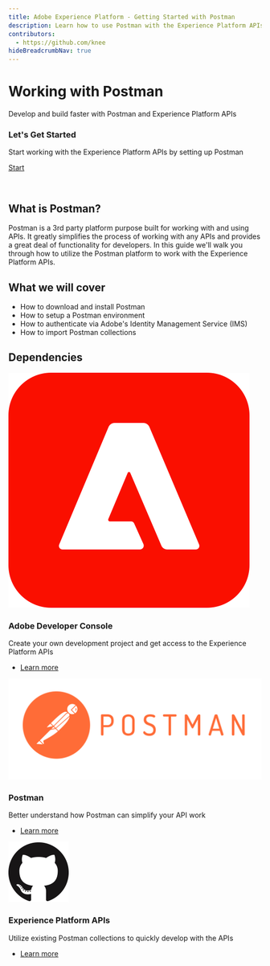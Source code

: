 ```yaml
---
title: Adobe Experience Platform - Getting Started with Postman
description: Learn how to use Postman with the Experience Platform APIs
contributors: 
  - https://github.com/knee
hideBreadcrumbNav: true
---
```


<Hero slots="heading, text" background="rgb(50,50,50)"/>

<!--
![Postman](../images/postman-horizontal.svg)
-->

# Working with Postman

Develop and build faster with Postman and Experience Platform APIs


<AnnouncementBlock slots="heading, text, button" />

### Let's Get Started

Start working with the Experience Platform APIs by setting up Postman

[Start](../download-install/index.md)

<br/>

## What is Postman?

Postman is a 3rd party platform purpose built for working with and using APIs. It greatly simplifies the process of working with any APIs and provides a great deal of functionality for developers. In this guide we'll walk you through how to utilize the Postman platform to work with the Experience Platform APIs.

## What we will cover

- How to download and install Postman
- How to setup a Postman environment
- How to authenticate via Adobe's Identity Management Service (IMS)
- How to import Postman collections


## Dependencies

<!--
- Adobe Developer Console Project
- Postman (3rd Party Software)
- Experience Platform Postman Samples
  - Postman Environment File
  - Identity Management Service APIs
  - Experience Platform APIs

<br/>
<br/>
-->


<ProductCard slots="icon, heading, text, buttons" theme="light" width="33%" />

![Adobe Developer Console](../images/aec-logo.svg)

### Adobe Developer Console

Create your own development project and get access to the Experience Platform APIs

- [Learn more](../../dev-console/getting-started/index.md)


<ProductCard slots="icon, heading, text, buttons" theme="light" width="33%" />

![Postman](../images/postman-horizontal.svg)

### Postman

Better understand how Postman can simplify your API work

- [Learn more](https://www.postman.com/)


<ProductCard slots="icon, heading, text, buttons" theme="light" width="33%" />

![Adobe Developer Console](../images/GitHub-Mark-120px-plus.png)

### Experience Platform APIs

Utilize existing Postman collections to quickly develop with the APIs

- [Learn more](https://github.com/adobe/experience-platform-postman-samples)